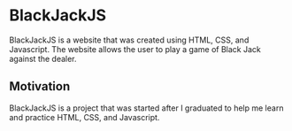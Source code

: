 # BlackJackJS

BlackJackJS is a website that was created using HTML, CSS, and Javascript. The website allows the user to play a game of Black Jack against the dealer.

## Motivation
BlackJackJS is a project that was started after I graduated to help me learn and practice HTML, CSS, and Javascript.
